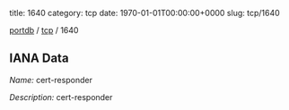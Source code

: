 title: 1640
category: tcp
date: 1970-01-01T00:00:00+0000
slug: tcp/1640

[portdb](/) / [tcp](/category/tcp.html) / 1640


## IANA Data

_Name:_ cert-responder

_Description:_ cert-responder

